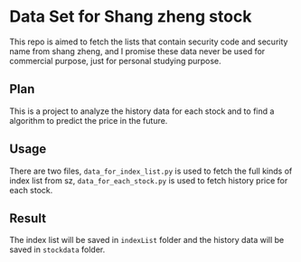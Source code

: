 # Data Set for Shang zheng stock
This repo is aimed to fetch the lists that contain security code and security name from
shang zheng, and I promise these data never be used for commercial purpose, just for personal
studying purpose.

## Plan
This is a project to analyze the history data for each stock and to find a algorithm to predict
the price in the future.

## Usage
There are two files, `data_for_index_list.py` is used to fetch the full kinds of index list 
from sz, `data_for_each_stock.py` is used to fetch history price for each stock.

## Result
The index list will be saved in `indexList` folder and the history data will be saved in 
`stockdata` folder.